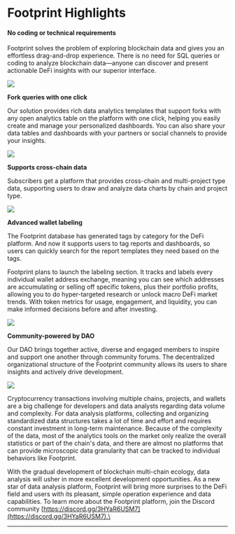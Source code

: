 # Footprint Highlights

#### **No coding or technical requirements**

Footprint solves the problem of exploring blockchain data and gives you an effortless drag-and-drop experience. There is no need for SQL queries or coding to analyze blockchain data—anyone can discover and present actionable DeFi insights with our superior interface.&#x20;

![](https://lh6.googleusercontent.com/QbFWhxJodiRnvaJd1on06iN2pKYNuiUnVhLUcDtF6ZvBuMePQ83QmuCcyyJgxEc2iepQX73DroHYOZbHyKW2\_dNeeoMjmPI7eYAI-fECOaFUG9He9XhTGGmdcupXTLC7P\_CWaYwT)

**Fork queries with one click**

Our solution provides rich data analytics templates that support forks with any open analytics table on the platform with one click, helping you easily create and manage your personalized dashboards. You can also share your data tables and dashboards with your partners or social channels to provide your insights.

![](https://lh5.googleusercontent.com/C8GfOyCwb9dLI8bzA3GXe\_UzDYEUcLwY--K7h\_5NjfP\_GZs8Of740P\_Z3RnTlc1p5pSimI35E-M3KzrrWgxkQLEdJMEfNiq0Q5REMUmc7p-lM7qx1bKB8NeqJI5Upl35pZpR1aoO)

**Supports cross-chain data**

Subscribers get a platform that provides cross-chain and multi-project type data, supporting users to draw and analyze data charts by chain and project type.

![](https://lh6.googleusercontent.com/n2mQ4uB\_QbBWSWYY731vdAeUKGftbNBC\_6QB88RovUs8NpHUVd7ri3iYA97bMtGIy2\_NVBYsa4Mmv6RG22dVPuE0m5p\_\_gptkeel2iT2z3NCO3Oqr4jP0TCSWRydMccZuU3WhsEE)

**Advanced wallet labeling**&#x20;

The Footprint database has generated tags by category for the DeFi platform. And now it supports users to tag reports and dashboards, so users can quickly search for the report templates they need based on the tags.

Footprint plans to launch the labeling section. It tracks and labels every individual wallet address exchange, meaning you can see which addresses are accumulating or selling off specific tokens, plus their portfolio profits, allowing you to do hyper-targeted research or unlock macro DeFi market trends. With token metrics for usage, engagement, and liquidity, you can make informed decisions before and after investing.

![](https://lh4.googleusercontent.com/i3JYAMx5K0q1eJlk7LPqrf\_123vAr7OEjhXUPMrXA0J4jhGgbyg\_m3\_5SUJjgEK4-WMsbjj3zjwzFIM3PC1IsDTxAlGDUuub9u2oCV9bKRsS0GMrbRrzzPusw\_IfP\_8-yoPISmDW)

**Community-powered by DAO**

Our DAO brings together active, diverse and engaged members to inspire and support one another through community forums. The decentralized organizational structure of the Footprint community allows its users to share insights and actively drive development.&#x20;

![](https://lh6.googleusercontent.com/NN7JuZcecBTnywXW7z65d6Guad18gtJYLqWrIjOT2F3ZNBPG47XZMz-T0RBeQCHr-XQ53t10nnDq-FmujKw\_fqLMPVMGNfREIc1cdfBeLwYCtueQG7zJ1z8UB1IQnZ4c9FtNMCDF)

Cryptocurrency transactions involving multiple chains, projects, and wallets are a big challenge for developers and data analysts regarding data volume and complexity. For data analysis platforms, collecting and organizing standardized data structures takes a lot of time and effort and requires constant investment in long-term maintenance. Because of the complexity of the data, most of the analytics tools on the market only realize the overall statistics or part of the chain's data, and there are almost no platforms that can provide microscopic data granularity that can be tracked to individual behaviors like Footprint.

With the gradual development of blockchain multi-chain ecology, data analysis will usher in more excellent development opportunities. As a new star of data analysis platform, Footprint will bring more surprises to the DeFi field and users with its pleasant, simple operation experience and data capabilities. To learn more about the Footprint platform, join the Discord community [https://discord.gg/3HYaR6USM7](https://discord.gg/3HYaR6USM7).\
****
